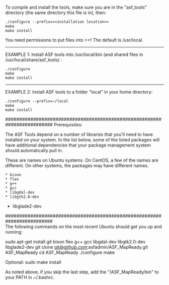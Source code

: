 To compile and install the tools, make sure you are in the "asf_tools"
directory (the same directory this file is in), then:

    ./configure --prefix=<<installation location>>
    make
    make install

You need permissions to put files into <<installation location>>!  The
default is /usr/local.

-------------------------------------------------------------------------
EXAMPLE 1:  Install ASF tools into /usr/local/bin (and shared files in
            /usr/local/share/asf_tools) :

    ./configure
    make
    make install

-------------------------------------------------------------------------
EXAMPLE 2:  Install ASF tools to a folder "local" in your home directory:

    ./configure --prefix=~/local
    make
    make install

#########################################################################
Prerequisites:

The ASF Tools depend on a number of libraries that you'll need to have
installed on your system. In the list below, some of the listed packages
will have additional dependencies that your package management system
should automatically pull in.

These are names on Ubuntu systems.  On CentOS, a few of the names are
different.  On other systems, the packages may have different names.

	* bison
	* flex
	* g++
	* gcc
	* libgdal-dev
	* libgtk2.0-dev
  * libglade2-dev
  
#########################################################################  
The following commands on the most recent Ubuntu should get you up
and running:

sudo apt-get install git bison flex g++ gcc libgdal-dev libgtk2.0-dev libglade2-dev
git clone git@github.com:asfadmin/ASF_MapReady.git ASF_MapReady
cd ASF_MapReady
./configure
make

Optional:
sudo make install

As noted above, if you skip the last step, add the "<PATH>/ASF_MapReady/bin" to your
PATH in ~/.bashrc.
